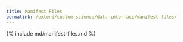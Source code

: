 ```yaml
---
title: Manifest Files
permalink: /extend/custom-science/data-interface/manifest-files/
---
```


{% include md/manifest-files.md %}
